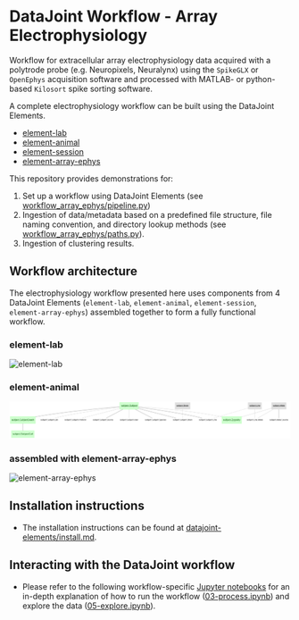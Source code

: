 # DataJoint Workflow - Array Electrophysiology

Workflow for extracellular array electrophysiology data acquired with a polytrode probe (e.g. 
Neuropixels, Neuralynx) using the `SpikeGLX` or `OpenEphys` acquisition software and processed 
with MATLAB- or python-based `Kilosort` spike sorting software.

A complete electrophysiology workflow can be built using the DataJoint Elements.
+ [element-lab](https://github.com/datajoint/element-lab)
+ [element-animal](https://github.com/datajoint/element-animal)
+ [element-session](https://github.com/datajoint/element-session)
+ [element-array-ephys](https://github.com/datajoint/element-array-ephys)

This repository provides demonstrations for:
1. Set up a workflow using DataJoint Elements (see 
[workflow_array_ephys/pipeline.py](workflow_array_ephys/pipeline.py))
2. Ingestion of data/metadata based on a predefined file structure, file naming 
convention, and directory lookup methods (see 
[workflow_array_ephys/paths.py](workflow_array_ephys/paths.py)).
3. Ingestion of clustering results.

## Workflow architecture

The electrophysiology workflow presented here uses components from 4 DataJoint 
Elements (`element-lab`, `element-animal`, `element-session`, 
`element-array-ephys`) assembled together to form a fully functional workflow.

### element-lab

![element-lab](
https://github.com/datajoint/element-lab/raw/main/images/element_lab_diagram.svg)

### element-animal

![element-animal](
https://github.com/datajoint/element-animal/blob/main/images/subject_diagram.svg)

### assembled with element-array-ephys

![element-array-ephys](images/attached_array_ephys_element.svg)

## Installation instructions

+ The installation instructions can be found at [datajoint-elements/install.md](
     https://github.com/datajoint/datajoint-elements/blob/main/install.md).

## Interacting with the DataJoint workflow

+ Please refer to the following workflow-specific 
[Jupyter notebooks](/notebooks) for an in-depth explanation of how to run the 
workflow ([03-process.ipynb](notebooks/03-process.ipynb)) and explore the data 
([05-explore.ipynb](notebooks/05-explore.ipynb)).